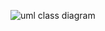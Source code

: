 ![uml class diagram](https://user-images.githubusercontent.com/75387956/103080409-11ddd280-45d6-11eb-8ee4-ad2ed31a94bd.png)
